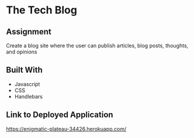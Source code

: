 # The Tech Blog

## Assignment
Create a blog site where the user can publish articles, blog posts, thoughts, and opinions

## Built With
* Javascript
* CSS
* Handlebars

## Link to Deployed Application
https://enigmatic-plateau-34426.herokuapp.com/
